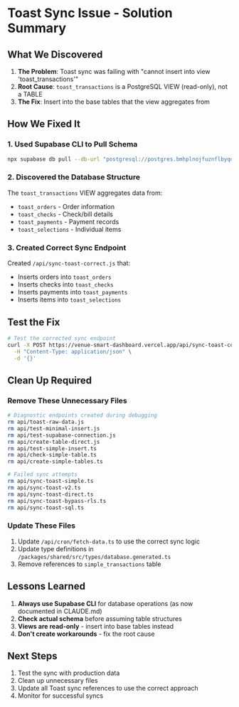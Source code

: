 # Toast Sync Issue - Solution Summary

## What We Discovered

1. **The Problem**: Toast sync was failing with "cannot insert into view 'toast_transactions'"
2. **Root Cause**: `toast_transactions` is a PostgreSQL VIEW (read-only), not a TABLE
3. **The Fix**: Insert into the base tables that the view aggregates from

## How We Fixed It

### 1. Used Supabase CLI to Pull Schema

```bash
npx supabase db pull --db-url "postgresql://postgres.bmhplnojfuznflbyqqze:NbKLyY5VYcZb1u9Z@aws-0-us-west-1.pooler.supabase.com:5432/postgres"
```

### 2. Discovered the Database Structure

The `toast_transactions` VIEW aggregates data from:

- `toast_orders` - Order information
- `toast_checks` - Check/bill details
- `toast_payments` - Payment records
- `toast_selections` - Individual items

### 3. Created Correct Sync Endpoint

Created `/api/sync-toast-correct.js` that:

- Inserts orders into `toast_orders`
- Inserts checks into `toast_checks`
- Inserts payments into `toast_payments`
- Inserts items into `toast_selections`

## Test the Fix

```bash
# Test the corrected sync endpoint
curl -X POST https://venue-smart-dashboard.vercel.app/api/sync-toast-correct \
  -H "Content-Type: application/json" \
  -d '{}'
```

## Clean Up Required

### Remove These Unnecessary Files

```bash
# Diagnostic endpoints created during debugging
rm api/toast-raw-data.js
rm api/test-minimal-insert.js
rm api/test-supabase-connection.js
rm api/create-table-direct.js
rm api/test-simple-insert.ts
rm api/check-simple-table.ts
rm api/create-simple-tables.ts

# Failed sync attempts
rm api/sync-toast-simple.ts
rm api/sync-toast-v2.ts
rm api/sync-toast-direct.ts
rm api/sync-toast-bypass-rls.ts
rm api/sync-toast-sql.ts
```

### Update These Files

1. Update `/api/cron/fetch-data.ts` to use the correct sync logic
2. Update type definitions in `/packages/shared/src/types/database.generated.ts`
3. Remove references to `simple_transactions` table

## Lessons Learned

1. **Always use Supabase CLI** for database operations (as now documented in CLAUDE.md)
2. **Check actual schema** before assuming table structures
3. **Views are read-only** - insert into base tables instead
4. **Don't create workarounds** - fix the root cause

## Next Steps

1. Test the sync with production data
2. Clean up unnecessary files
3. Update all Toast sync references to use the correct approach
4. Monitor for successful syncs
